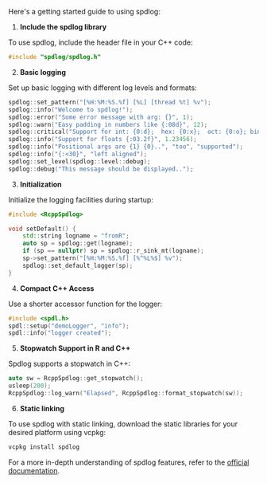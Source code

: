 Here's a getting started guide to using spdlog:

1. **Include the spdlog library**

To use spdlog, include the header file in your C++ code:

```cpp
#include "spdlog/spdlog.h"
```

2. **Basic logging**

Set up basic logging with different log levels and formats:

```cpp
spdlog::set_pattern("[%H:%M:%S.%f] [%L] [thread %t] %v");
spdlog::info("Welcome to spdlog!");
spdlog::error("Some error message with arg: {}", 1);
spdlog::warn("Easy padding in numbers like {:08d}", 12);
spdlog::critical("Support for int: {0:d};  hex: {0:x};  oct: {0:o}; bin: {0:b}", 42);
spdlog::info("Support for floats {:03.2f}", 1.23456);
spdlog::info("Positional args are {1} {0}..", "too", "supported");
spdlog::info("{:<30}", "left aligned");
spdlog::set_level(spdlog::level::debug);
spdlog::debug("This message should be displayed..");
```

3. **Initialization**

Initialize the logging facilities during startup:

```cpp
#include <RcppSpdlog>

void setDefault() {
    std::string logname = "fromR";
    auto sp = spdlog::get(logname);
    if (sp == nullptr) sp = spdlog::r_sink_mt(logname);
    sp->set_pattern("[%H:%M:%S.%f] [%^%L%$] %v");
    spdlog::set_default_logger(sp);
}
```

4. **Compact C++ Access**

Use a shorter accessor function for the logger:

```cpp
#include <spdl.h>
spdl::setup("demoLogger", "info");
spdl::info("logger created");
```

5. **Stopwatch Support in R and C++**

Spdlog supports a stopwatch in C++:

```cpp
auto sw = RcppSpdlog::get_stopwatch();
usleep(200);
RcppSpdlog::log_warn("Elapsed", RcppSpdlog::format_stopwatch(sw));
```

6. **Static linking**

To use spdlog with static linking, download the static libraries for your desired platform using vcpkg:

```sh
vcpkg install spdlog
```

For a more in-depth understanding of spdlog features, refer to the [official documentation](https://github.com/gabime/spdlog). 